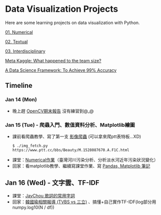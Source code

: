 # Data Visualization Projects
Here are some learning projects on data visualization with Python.

[01. Numerical](http://www.randalolson.com/2015/07/14/rethinking-the-population-pyramid/)

[02. Textual](https://ntu-csx-datascience.github.io/UTaipei/02%20Textual/Apriori.html)

[03. Interdisciplinary](https://ntu-csx-datascience.github.io/UTaipei/03%20Interdisciplinary/Notebook.slides.html)

[Meta Kaggle: What happened to the team size?](https://www.kaggle.com/gpreda/meta-kaggle-what-happened-to-the-team-size)

[A Data Science Framework: To Achieve 99% Accuracy](https://www.kaggle.com/ldfreeman3/a-data-science-framework-to-achieve-99-accuracy)

## Timeline

### Jan 14 (Mon)
* 晚上趕 [OpenCV期末報告](https://drive.google.com/open?id=1BiIDQCSrFyuRWmcBFCNKFiMAMO0eh1yv) 沒有練習到@_@

### Jan 15 (Tue) - 爬蟲入門、數值資料分析、Matplotlib繪圖
* 課前看爬蟲教學、寫了第一支 [影像爬蟲](https://github.com/aesophor/DataScience/blob/master/04-Practices/web_scraper/img_fetch.py) (可以拿來爬ptt表特板...XD)
  ```
  $ ./img_fetch.py https://www.ptt.cc/bbs/Beauty/M.1528087670.A.F1C.html
  ```
* 課堂：[Numerical作業](https://github.com/aesophor/DataScience/blob/master/01-Numerical/River%20Pollution%20Data%20Visualization.ipynb)（臺灣河川污染分析、分析淡水河近年污染狀況變化）
* 回家：看matplotlib教學、繼續寫課堂作業、寫 [Pandas, Matplotlib 筆記](https://github.com/aesophor/DataScience/blob/master/01-Numerical/Note.ipynb)

## Jan 16 (Wed) - 文字雲、TF-IDF
* 課堂：[JayChou 歌詞的常用字詞](https://github.com/aesophor/DataScience/blob/master/02-Textual/Jay%20Chou's%20Common%20Used%20Terms%20in%20His%20Lyrics.ipynb)
* 回家：[韓國瑜相關報導 (TVBS vs 三立)](https://github.com/aesophor/DataScience/blob/master/02-Political-News-Word-Cloud/Han%20Guo%20Yu.ipynb) 、搞懂+自己實作TF-IDF(log部分用numpy.log10(N / df))
